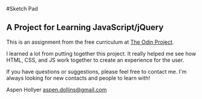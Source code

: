 #Sketch Pad
## A Project for Learning JavaScript/jQuery

This is an assignment from the free curriculum at [The Odin Project](https://www.theodinproject.com).

I learned a lot from putting together this project. It really helped me see how HTML, CSS, and JS work together to create an experience for the user.

If you have questions or suggestions, please feel free to contact me. I'm always looking for new contacts and people to learn with!



Aspen Hollyer
aspen.dollins@gmail.com
